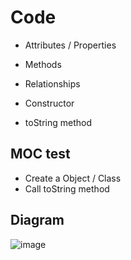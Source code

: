 
# Code

- Attributes / Properties

- Methods

- Relationships

- Constructor

- toString method

## MOC test
- Create a Object / Class
- Call toString method

## Diagram

![image](https://github.com/AdTekDev/AdvProgTek/assets/18588011/54b96740-910d-4070-9ad7-8ded80948bf1)

